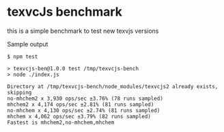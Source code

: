 # texvcJs benchmark

this is a simple benchmark to test new texvjs versions

Sample output
```
$ npm test

> texvcjs-ben@1.0.0 test /tmp/texvcjs-bench
> node ./index.js

Directory at /tmp/texvcjs-bench/node_modules/texvcjs2 already exists, skipping
no-mhchem2 x 3,930 ops/sec ±3.76% (78 runs sampled)
mhchem2 x 4,174 ops/sec ±2.81% (81 runs sampled)
no-mhchem x 4,130 ops/sec ±2.74% (81 runs sampled)
mhchem x 4,062 ops/sec ±3.79% (82 runs sampled)
Fastest is mhchem2,no-mhchem,mhchem
```
